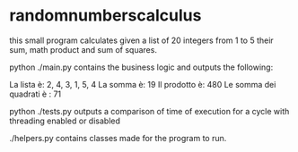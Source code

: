 # randomnumberscalculus

this small program calculates given a list of 20 integers from 1 to 5 their sum, math product and sum of squares.

python ./main.py contains the business logic and outputs the following:

La lista è: 2, 4, 3, 1, 5, 4
La somma è: 19
Il prodotto è: 480
Le somma dei quadrati è : 71

python ./tests.py outputs a comparison of time of execution for a cycle with threading enabled or disabled

./helpers.py contains classes made for the program to run.
